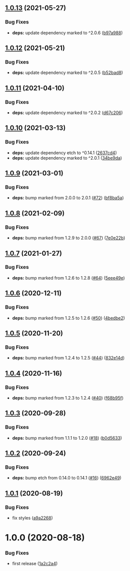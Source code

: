 ## [1.0.13](https://github.com/UziTech/atom-modal-views/compare/v1.0.12...v1.0.13) (2021-05-27)


### Bug Fixes

* **deps:** update dependency marked to ^2.0.6 ([b97a988](https://github.com/UziTech/atom-modal-views/commit/b97a988403da733234a3f269cdb88337fc63b751))

## [1.0.12](https://github.com/UziTech/atom-modal-views/compare/v1.0.11...v1.0.12) (2021-05-21)


### Bug Fixes

* **deps:** update dependency marked to ^2.0.5 ([b52bad8](https://github.com/UziTech/atom-modal-views/commit/b52bad8aa199802980e8ec0a95d15360577c0625))

## [1.0.11](https://github.com/UziTech/atom-modal-views/compare/v1.0.10...v1.0.11) (2021-04-10)


### Bug Fixes

* **deps:** update dependency marked to ^2.0.2 ([d67c206](https://github.com/UziTech/atom-modal-views/commit/d67c206a784606ce40ebc587f5dd1671d8ff1407))

## [1.0.10](https://github.com/UziTech/atom-modal-views/compare/v1.0.9...v1.0.10) (2021-03-13)


### Bug Fixes

* **deps:** update dependency etch to ^0.14.1 ([2637cd4](https://github.com/UziTech/atom-modal-views/commit/2637cd4873d63254ec1d49b066df385da70e5b28))
* **deps:** update dependency marked to ^2.0.1 ([34be9da](https://github.com/UziTech/atom-modal-views/commit/34be9da191dd0ba8229b782d9a3f0b7a6fa4e015))

## [1.0.9](https://github.com/UziTech/atom-modal-views/compare/v1.0.8...v1.0.9) (2021-03-01)


### Bug Fixes

* **deps:** bump marked from 2.0.0 to 2.0.1 ([#72](https://github.com/UziTech/atom-modal-views/issues/72)) ([bf8ba5a](https://github.com/UziTech/atom-modal-views/commit/bf8ba5a226f8709abc92b680ee58ba35024fa0e6))

## [1.0.8](https://github.com/UziTech/atom-modal-views/compare/v1.0.7...v1.0.8) (2021-02-09)


### Bug Fixes

* **deps:** bump marked from 1.2.9 to 2.0.0 ([#67](https://github.com/UziTech/atom-modal-views/issues/67)) ([7e0e22b](https://github.com/UziTech/atom-modal-views/commit/7e0e22b406b7ab751f04f5ab858c70bb200dea5b))

## [1.0.7](https://github.com/UziTech/atom-modal-views/compare/v1.0.6...v1.0.7) (2021-01-27)


### Bug Fixes

* **deps:** bump marked from 1.2.6 to 1.2.8 ([#64](https://github.com/UziTech/atom-modal-views/issues/64)) ([5eee49e](https://github.com/UziTech/atom-modal-views/commit/5eee49e13a535228f3bb706363c4058444c03122))

## [1.0.6](https://github.com/UziTech/atom-modal-views/compare/v1.0.5...v1.0.6) (2020-12-11)


### Bug Fixes

* **deps:** bump marked from 1.2.5 to 1.2.6 ([#50](https://github.com/UziTech/atom-modal-views/issues/50)) ([4bedbe2](https://github.com/UziTech/atom-modal-views/commit/4bedbe25e2cfb959d78156ec027fd25a836bb7ed))

## [1.0.5](https://github.com/UziTech/atom-modal-views/compare/v1.0.4...v1.0.5) (2020-11-20)


### Bug Fixes

* **deps:** bump marked from 1.2.4 to 1.2.5 ([#44](https://github.com/UziTech/atom-modal-views/issues/44)) ([832e14d](https://github.com/UziTech/atom-modal-views/commit/832e14d2efa2f637d29a70b29847c9288b8ab67b))

## [1.0.4](https://github.com/UziTech/atom-modal-views/compare/v1.0.3...v1.0.4) (2020-11-16)


### Bug Fixes

* **deps:** bump marked from 1.2.3 to 1.2.4 ([#40](https://github.com/UziTech/atom-modal-views/issues/40)) ([f68b95f](https://github.com/UziTech/atom-modal-views/commit/f68b95f20616219da0437b9693ab6c43095c76a4))

## [1.0.3](https://github.com/UziTech/atom-modal-views/compare/v1.0.2...v1.0.3) (2020-09-28)


### Bug Fixes

* **deps:** bump marked from 1.1.1 to 1.2.0 ([#18](https://github.com/UziTech/atom-modal-views/issues/18)) ([b0d5633](https://github.com/UziTech/atom-modal-views/commit/b0d56338f05c1dfeec0a50cf03623543c2732ae4))

## [1.0.2](https://github.com/UziTech/atom-modal-views/compare/v1.0.1...v1.0.2) (2020-09-24)


### Bug Fixes

* **deps:** bump etch from 0.14.0 to 0.14.1 ([#16](https://github.com/UziTech/atom-modal-views/issues/16)) ([6962e49](https://github.com/UziTech/atom-modal-views/commit/6962e496e1d4db7fced0b3cab0f50bfec0fb1c9f))

## [1.0.1](https://github.com/UziTech/atom-modal-views/compare/v1.0.0...v1.0.1) (2020-08-19)


### Bug Fixes

* fix styles ([a9a2268](https://github.com/UziTech/atom-modal-views/commit/a9a2268862106c131bced99e42f477f15958dc91))

# 1.0.0 (2020-08-18)


### Bug Fixes

* first release ([1a2c2a4](https://github.com/UziTech/atom-modal-views/commit/1a2c2a4284265c8d9d323aceb2d636508cd0dc97))
